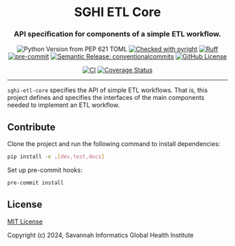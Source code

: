 <h1 align="center" style="border-bottom: none; text-align: center;">SGHI ETL Core</h1>
<h3 align="center" style="text-align: center;">API specification for components of a simple ETL workflow.</h3>

<div align="center" style="text-align: center;">

![Python Version from PEP 621 TOML](https://img.shields.io/python/required-version-toml?tomlFilePath=https%3A%2F%2Fgithub.com%2Fsavannahghi%2Fsghi-etl-core%2Fraw%2Fdevelop%2Fpyproject.toml&logo=python&labelColor=white)
[![Checked with pyright](https://microsoft.github.io/pyright/img/pyright_badge.svg)](https://microsoft.github.io/pyright/)
[![Ruff](https://img.shields.io/endpoint?url=https://raw.githubusercontent.com/astral-sh/ruff/main/assets/badge/v2.json)](https://github.com/astral-sh/ruff)
[![pre-commit](https://img.shields.io/badge/pre--commit-enabled-brightgreen?logo=pre-commit&logoColor=white)](https://github.com/pre-commit/pre-commit)
[![Semantic Release: conventionalcommits](https://img.shields.io/badge/semantic--release-conventionalcommits-e10079?logo=semantic-release)](https://github.com/semantic-release/semantic-release)
[![GitHub License](https://img.shields.io/badge/License-MIT-blue.svg)](https://github.com/savannahghi/sghi-etl-core/blob/develop/LICENSE)

</div>

<div align="center" style="text-align: center;">

[![CI](https://github.com/savannahghi/sghi-etl-core/actions/workflows/ci.yml/badge.svg)](https://github.com/savannahghi/sghi-etl-core/actions/workflows/ci.yml)
[![Coverage Status](https://img.shields.io/coverallsCoverage/github/savannahghi/sghi-etl-core?branch=develop&logo=coveralls)](https://coveralls.io/github/savannahghi/sghi-etl-core?branch=develop)

</div>

---

`sghi-etl-core` specifies the API of simple ETL workflows. That is, this
project defines and specifies the interfaces of the main components needed to
implement an ETL workflow.

## Contribute

Clone the project and run the following command to install dependencies:

```bash
pip install -e .[dev,test,docs]
```

Set up pre-commit hooks:
```bash
pre-commit install
```

## License

[MIT License](https://github.com/savannahghi/sghi-etl-core/blob/develop/LICENSE)

Copyright (c) 2024, Savannah Informatics Global Health Institute
